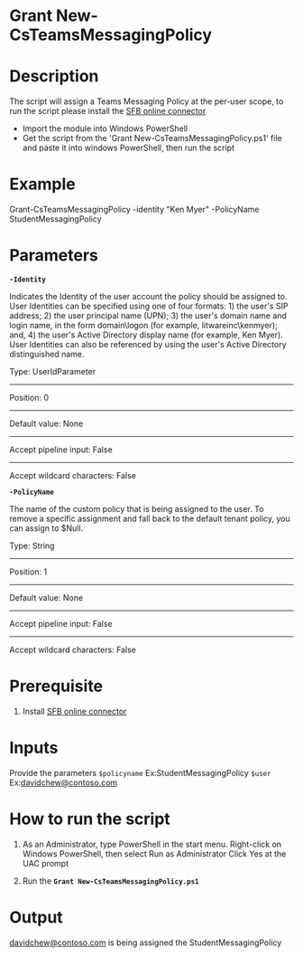 # Grant New-CsTeamsMessagingPolicy

# Description
The script will assign a Teams Messaging Policy at the per-user scope, to run the script please install the [SFB online connector](https://www.microsoft.com/en-us/download/details.aspx?id=39366)
- Import the module into Windows PowerShell 
- Get the script from the 'Grant New-CsTeamsMessagingPolicy.ps1' file and paste it into windows PowerShell, then run the script

# Example
  Grant-CsTeamsMessagingPolicy -identity "Ken Myer" -PolicyName StudentMessagingPolicy

# Parameters
**`-Identity`**

Indicates the Identity of the user account the policy should be assigned to. User Identities can be specified using one of four formats: 1) the user's SIP address; 2) the user principal name (UPN); 3) the user's domain name and login name, in the form domain\logon (for example, litwareinc\kenmyer); and, 4) the user's Active Directory display name (for example, Ken Myer). User Identities can also be referenced by using the user's Active Directory distinguished name.

Type:	UserIdParameter
* * *
Position:	0
* * *
Default value:	None
* * *
Accept pipeline input:	False
* * *
Accept wildcard characters:	False

**`-PolicyName`**

The name of the custom policy that is being assigned to the user. To remove a specific assignment and fall back to the default tenant policy, you can assign to $Null.

Type:	String
* * *
Position:	1
* * *
Default value:	None
* * *
Accept pipeline input:	False
* * *
Accept wildcard characters:	False

# Prerequisite
1)	Install [SFB online connector](https://www.microsoft.com/en-us/download/details.aspx?id=39366)

# Inputs
Provide the parameters
`$policyname` Ex:StudentMessagingPolicy
`$user` Ex:davidchew@contoso.com

# How to run the script

1. As an Administrator, type PowerShell in the start menu. Right-click on Windows PowerShell, then select Run as Administrator
Click Yes at the UAC prompt

2. Run the **`Grant New-CsTeamsMessagingPolicy.ps1`**

# Output
davidchew@contoso.com is being assigned the StudentMessagingPolicy
